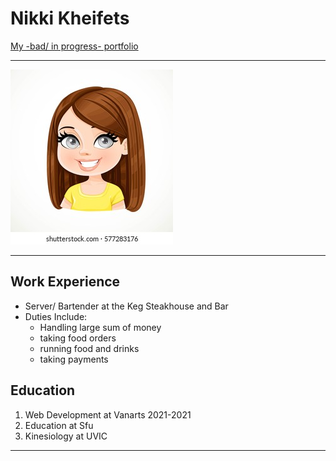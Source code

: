 # Nikki Kheifets
[My -bad/ in progress- portfolio](https://www.nikkikheifets.com)
___


![Me](https://github.com/knikkits/practic/blob/main/me.jpg)

___


## Work Experience

+ Server/ Bartender at the Keg Steakhouse and Bar
+ Duties Include:
  - Handling large sum of money
  - taking food orders
  - running food and drinks
  - taking payments


## Education

1. Web Development at Vanarts 2021-2021
2. Education at Sfu
3. Kinesiology at UVIC


___

